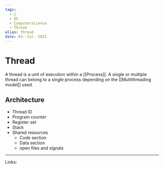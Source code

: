 ```yaml
---
tags:
  - 🌱
  - OS
  - ComputerScience
  - Thread
alias: thread
date: 03--Jul--2022
---
```


# Thread

A thread is a unit of execution within a [[Process]]. A single or multiple thread can belong to a single process depending on the [[Multithreading model]] used.

## Architecture

- Thread ID
- Program counter
- Register set
- Stack
- Shared resources
	- Code section
	- Data section
	- open files and signals

---
Links: